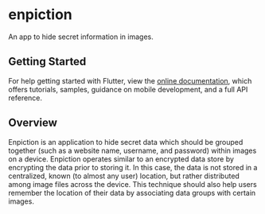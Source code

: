 # enpiction

An app to hide secret information in images.

## Getting Started

For help getting started with Flutter, view the
[online documentation](https://flutter.dev/docs), which offers tutorials,
samples, guidance on mobile development, and a full API reference.

## Overview

Enpiction is an application to hide secret data which should be
grouped together (such as a website name, username, and password) within 
images on a device. Enpiction operates similar to an encrypted data store by 
encrypting the data prior to storing it. In this case, the data is not stored 
in a centralized, known (to almost any user) location, but rather distributed 
among image files across the device. This technique should also help users 
remember the location of their data by associating data groups with certain 
images. 
